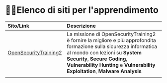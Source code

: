 # 👨‍🏫Elenco di siti per l'apprendimento 

|   Sito/Link                                                              |   Descrizione                                                                                                                                                                                                                                                 |
|:-------------------------------------------------------------------------|:--------------------------------------------------------------------------------------------------------------------------------------------------------------------------------------------------------------------------------------------------------------|
|   [OpenSecurityTraining2](https://opensecuritytraining.info/Home.html)   |   La missione di OpenSecurityTraining2 è fornire la migliore e più approfondita formazione sulla sicurezza informatica al mondo con lezioni su **System Security**, **Secure Coding**, **Vulnerability Hunting** e **Vulnerability Exploitation**, **Malware Analysis**           |
|                                                                          |                                                                                                                                                                                                                                                               |  
